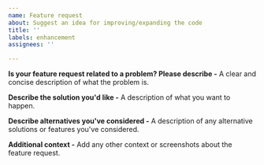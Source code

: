 ```yaml
---
name: Feature request
about: Suggest an idea for improving/expanding the code
title: ''
labels: enhancement
assignees: ''

---
```


**Is your feature request related to a problem? Please describe -**
A clear and concise description of what the problem is.

**Describe the solution you'd like -**
A description of what you want to happen.

**Describe alternatives you've considered -**
A description of any alternative solutions or features you've considered.

**Additional context -**
Add any other context or screenshots about the feature request.
